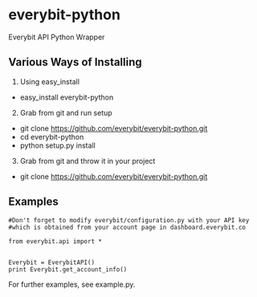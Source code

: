 everybit-python
===============

Everybit API Python Wrapper

Various Ways of Installing
--------------------------

1. Using easy_install
 * easy_install everybit-python

2. Grab from git and run setup
 * git clone https://github.com/everybit/everybit-python.git
 * cd everybit-python
 * python setup.py install

3. Grab from git and throw it in your project
 * git clone https://github.com/everybit/everybit-python.git

Examples
--------

    #Don't forget to modify everybit/configuration.py with your API key
    #which is obtained from your account page in dashboard.everybit.co

    from everybit.api import *


    Everybit = EverybitAPI()
    print Everybit.get_account_info()


For further examples, see example.py.